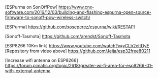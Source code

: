 [ESPurma on SonOffPow] https://www.cnx-software.com/2016/12/03/building-and-flashing-espurna-open-source-firmware-to-sonoff-pow-wireless-switch/ 

[ESPurma] https://github.com/xoseperez/espurna/wiki/RESTAPI

[Sonoff-Tasmota] https://github.com/arendst/Sonoff-Tasmota


[ESP8266 10Km link] https://www.youtube.com/watch?v=yCLb2eItDyE
[Repository from video above] https://github.com/Jeija/esp32free80211

[Increase wifi antenna on ESP8266] https://forum.pimatic.org/topic/2618/greater-wi-fi-area-for-esp8266-01-with-external-antenna

